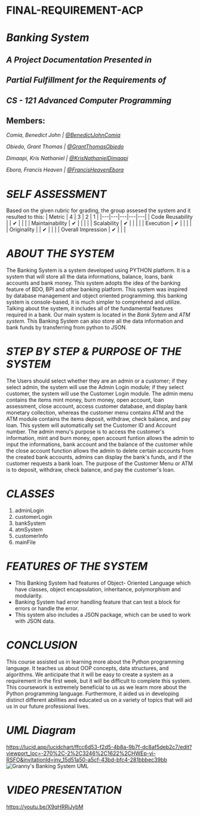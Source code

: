 # FINAL-REQUIREMENT-ACP
# *Banking System*

## *A Project Documentation Presented in*

## *Partial Fulfillment for the Requirements of*

## *CS - 121 Advanced Computer Programming*

## Members:

*Comia, Benedict John | [@BenedictJohnComia](https://github.com/BenedictJohnComia)*

*Obiedo, Grant Thomas | [@GrantThomasObiedo](https://github.com/Gurny)*

*Dimaapi, Kris Nathaniel | [@KrisNathanielDimaapi](https://github.com/KrisNathanielDimaapi)*

*Ebora, Francis Heaven | [@FrancisHeavenEbora](https://github.com/FrancisHeavenEbora)*

# *SELF ASSESSMENT*
Based on the given rubric for grading, the group assesed the system and it resulted to this:
| Metric  |  4 | 3  | 2  |  1 |
|---|---|---|---|---|
| Code Reusability  |   | ✔  |   |   |
| Maintainability  | ✔  |   |   |   |
| Scalability  | ✔  |   |   |   |
| Execution  | ✔  |   |   |   |
| Originality  |  | ✔  |   |   |
| Overall Impression    | ✔  |   |   |

# *ABOUT THE SYSTEM*

  The Banking System is a system developed using PYTHON platform. It is a system that will store all the data informations, balance, loans, bank accounts and bank money. This system adopts the idea of the banking feature of BDO, BPI and other banking platform. This system was inspired by database management and object oriented programming. this banking system is console-based, it is much simpler to comprehend and utilize. Talking about the system, it includes all of the fundamental features required in a bank. Our main system is located in the  *Bank Sytem*  and *ATM system.* This Banking System can also store all the data information and bank funds by transferring from python to JSON. 
  
# *STEP BY STEP & PURPOSE OF THE SYSTEM*
  The Users should select whether they are an admin or a customer; if they select admin, the system will use the Admin Login module; if they select customer, the system will use the Customer Login module. The admin menu contains the items mint money, burn money, open account, loan assessment, close account, access customer database, and display bank monetary collection, whereas the customer menu contains ATM and the ATM module contains the items deposit, withdraw, check balance, and pay loan. This system will automatically set the Customer ID and Account number. The admin menu's purpose is to access the customer's information, mint and burn money, open account funtion allows the admin to input the informations, bank account and the balance of the customer while the close account function allows the admin to delete certain accounts from the created bank accounts, admins can display the bank's funds, and if the customer requests a bank loan. The purpose of the Customer Menu or ATM is to deposit, withdraw, check balance, and pay the customer's loan. 
  
# *CLASSES*
1. adminLogin
2. customerLogin
3. bankSystem
4. atmSystem
5. customerInfo
6. mainFile

# *FEATURES OF THE SYSTEM*
* This Banking System had features of Object- Oriented Language which have classes, object encapsulation,  inheritance, polymorphism and modularity. 
* Banking System had error handling feature that can test a block for errors or handle the error.
* This system also includes a JSON package, which can be used to work with JSON data.

# *CONCLUSION*
This course assisted us in learning more about the Python programming language. It teaches us about OOP concepts, data structures, and algorithms. We anticipate that it will be easy to create a system as a requirement in the first week, but it will be difficult to complete this system. This coursework is extremely beneficial to us as we learn more about the Python programming language. Furthermore, it aided us in developing distinct different abilities and educated us on a variety of topics that will aid us in our future professional lives.

# *UML Diagram*
https://lucid.app/lucidchart/ffcc6d53-f2d5-4b8a-9b7f-dc8af5deb2c7/edit?viewport_loc=-270%2C-2%2C3246%2C1622%2CHWEp-vi-RSFO&invitationId=inv_15d51a50-a5cf-43bd-bfc4-281bbbec39bb
![Granny's Banking System UML](https://user-images.githubusercontent.com/113610705/206849579-861a6dad-000e-428e-9e05-dfca6bf3201d.png)


# *VIDEO PRESENTATION*
https://youtu.be/X9qHRRiJybM
